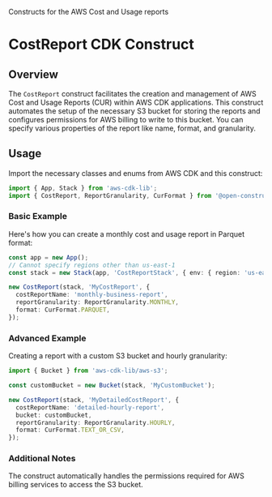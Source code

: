 Constructs for the AWS Cost and Usage reports

# CostReport CDK Construct

## Overview

The `CostReport` construct facilitates the creation and management of AWS Cost and Usage Reports (CUR)
within AWS CDK applications. This construct automates the setup of the necessary S3 bucket for storing
the reports and configures permissions for AWS billing to write to this bucket. You can specify
various properties of the report like name, format, and granularity.

## Usage

Import the necessary classes and enums from AWS CDK and this construct:

```typescript
import { App, Stack } from 'aws-cdk-lib';
import { CostReport, ReportGranularity, CurFormat } from '@open-constructs/aws-cdk/aws-cur';
```

### Basic Example
Here's how you can create a monthly cost and usage report in Parquet format:

```typescript
const app = new App();
// Cannot specify regions other than us-east-1
const stack = new Stack(app, 'CostReportStack', { env: { region: 'us-east-1' } });

new CostReport(stack, 'MyCostReport', {
  costReportName: 'monthly-business-report',
  reportGranularity: ReportGranularity.MONTHLY,
  format: CurFormat.PARQUET,
});
```

### Advanced Example

Creating a report with a custom S3 bucket and hourly granularity:

```typescript
import { Bucket } from 'aws-cdk-lib/aws-s3';

const customBucket = new Bucket(stack, 'MyCustomBucket');

new CostReport(stack, 'MyDetailedCostReport', {
  costReportName: 'detailed-hourly-report',
  bucket: customBucket,
  reportGranularity: ReportGranularity.HOURLY,
  format: CurFormat.TEXT_OR_CSV,
});
```

### Additional Notes

The construct automatically handles the permissions required for AWS billing services to access the S3 bucket.
